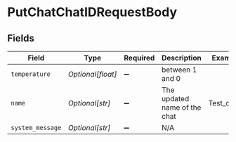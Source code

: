 # PutChatChatIDRequestBody


## Fields

| Field                        | Type                         | Required                     | Description                  | Example                      |
| ---------------------------- | ---------------------------- | ---------------------------- | ---------------------------- | ---------------------------- |
| `temperature`                | *Optional[float]*            | :heavy_minus_sign:           | between 1 and 0              |                              |
| `name`                       | *Optional[str]*              | :heavy_minus_sign:           | The updated name of the chat | Test_chat2                   |
| `system_message`             | *Optional[str]*              | :heavy_minus_sign:           | N/A                          |                              |